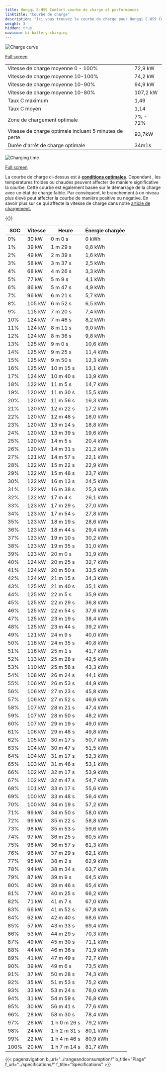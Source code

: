 ```yaml
---
title: Hongqi E-HS9 Comfort courbe de charge et performances
linktitle: "Courbe de charge"
description: "Ici vous trouvez la courbe de charge pour Hongqi E-HS9 Comfort."
weight: 3
hidden: true
navicon: bi-battery-charging
---
```

<!-- markdownlint-disable MD033 -->
<img src="/images/models/hongqi/e-hs9/e-hs9_comfort/chargingcurve.svg" alt="Charge curve" class="img-fluid">

[Full screen](/images/models/hongqi/e-hs9/e-hs9_comfort/chargingcurve.svg)


<table class="table table-striped border">
<tbody>
<tr>
<td>Vitesse de charge moyenne 0 - 100%</td><td>72,9 kW</td>
</tr>
<tr>
<td>Vitesse de charge moyenne 10-100%</td><td>74,2 kW</td>
</tr>
<tr>
<td>Vitesse de charge moyenne 10-90%</td><td>94,9 kW</td>
</tr>
<tr>
<td>Vitesse de charge moyenne 10-80%</td><td>107,2 kW</td>
</tr>
<tr>
<td>Taux C maximum</td><td>1,49</td>
</tr>
<tr>
<td>Taux C moyen</td><td>1,14</td>
</tr>
<tr>
<td>Zone de chargement optimale</td><td>7% - 72%</td>
</tr>
<tr>
<td>Vitesse de charge optimale incluant 5 minutes de perte</td><td>93,7kW</td>
</tr>
<tr>
<td>Durée d'arrêt de charge optimale</td><td>34m1s</td>
</tr>
</tbody>
</table>
<img src="/images/models/hongqi/e-hs9/e-hs9_comfort/chargingtime.svg" alt="Charging time" class="img-fluid">

[Full screen](/images/models/hongqi/e-hs9/e-hs9_comfort/chargingtime.svg)


La courbe de charge ci-dessus est à **[conditions optimales](../../../../../technology/battery/charging/#temperature)**. Cependant , les températures froides ou chaudes peuvent affecter de manière significative la courbe. Cette courbe est également basée sur le démarrage de la charge avec un état de charge faible. Par conséquent, le branchement à un niveau plus élevé peut affecter la courbe de manière positive ou négative. En savoir plus sur ce qui affecte la vitesse de charge dans notre [article de chargement.](../../../../../technology/battery/charging/)


{{<evkxdisplayaddarticle />}}
<table class="table table-striped border">
<thead>
<tr><th>SOC</th><th>Vitesse</th><th>Heure</th><th>Énergie chargée</th></tr>
</thead>
<tbody>
<tr>
<td>0%</td><td>30 kW</td><td> 0 m 0 s </td><td>0 kWh </td>
</tr>
<tr>
<td>1%</td><td>39 kW</td><td> 1 m 29 s </td><td>0,8 kWh </td>
</tr>
<tr>
<td>2%</td><td>49 kW</td><td> 2 m 39 s </td><td>1,6 kWh </td>
</tr>
<tr>
<td>3%</td><td>58 kW</td><td> 3 m 37 s </td><td>2,5 kWh </td>
</tr>
<tr>
<td>4%</td><td>68 kW</td><td> 4 m 26 s </td><td>3,3 kWh </td>
</tr>
<tr>
<td>5%</td><td>77 kW</td><td> 5 m 9 s </td><td>4,1 kWh </td>
</tr>
<tr>
<td>6%</td><td>86 kW</td><td> 5 m 47 s </td><td>4,9 kWh </td>
</tr>
<tr>
<td>7%</td><td>96 kW</td><td> 6 m 21 s </td><td>5,7 kWh </td>
</tr>
<tr>
<td>8%</td><td>105 kW</td><td> 6 m 52 s </td><td>6,5 kWh </td>
</tr>
<tr>
<td>9%</td><td>115 kW</td><td> 7 m 20 s </td><td>7,4 kWh </td>
</tr>
<tr>
<td>10%</td><td>124 kW</td><td> 7 m 46 s </td><td>8,2 kWh </td>
</tr>
<tr>
<td>11%</td><td>124 kW</td><td> 8 m 11 s </td><td>9,0 kWh </td>
</tr>
<tr>
<td>12%</td><td>124 kW</td><td> 8 m 36 s </td><td>9,8 kWh </td>
</tr>
<tr>
<td>13%</td><td>125 kW</td><td> 9 m 0 s </td><td>10,6 kWh </td>
</tr>
<tr>
<td>14%</td><td>125 kW</td><td> 9 m 25 s </td><td>11,4 kWh </td>
</tr>
<tr>
<td>15%</td><td>125 kW</td><td> 9 m 50 s </td><td>12,3 kWh </td>
</tr>
<tr>
<td>16%</td><td>125 kW</td><td> 10 m 15 s </td><td>13,1 kWh </td>
</tr>
<tr>
<td>17%</td><td>124 kW</td><td> 10 m 40 s </td><td>13,9 kWh </td>
</tr>
<tr>
<td>18%</td><td>122 kW</td><td> 11 m 5 s </td><td>14,7 kWh </td>
</tr>
<tr>
<td>19%</td><td>120 kW</td><td> 11 m 30 s </td><td>15,5 kWh </td>
</tr>
<tr>
<td>20%</td><td>120 kW</td><td> 11 m 56 s </td><td>16,3 kWh </td>
</tr>
<tr>
<td>21%</td><td>120 kW</td><td> 12 m 22 s </td><td>17,2 kWh </td>
</tr>
<tr>
<td>22%</td><td>120 kW</td><td> 12 m 48 s </td><td>18,0 kWh </td>
</tr>
<tr>
<td>23%</td><td>120 kW</td><td> 13 m 14 s </td><td>18,8 kWh </td>
</tr>
<tr>
<td>24%</td><td>120 kW</td><td> 13 m 39 s </td><td>19,6 kWh </td>
</tr>
<tr>
<td>25%</td><td>120 kW</td><td> 14 m 5 s </td><td>20,4 kWh </td>
</tr>
<tr>
<td>26%</td><td>120 kW</td><td> 14 m 31 s </td><td>21,2 kWh </td>
</tr>
<tr>
<td>27%</td><td>121 kW</td><td> 14 m 57 s </td><td>22,1 kWh </td>
</tr>
<tr>
<td>28%</td><td>122 kW</td><td> 15 m 22 s </td><td>22,9 kWh </td>
</tr>
<tr>
<td>29%</td><td>122 kW</td><td> 15 m 48 s </td><td>23,7 kWh </td>
</tr>
<tr>
<td>30%</td><td>122 kW</td><td> 16 m 13 s </td><td>24,5 kWh </td>
</tr>
<tr>
<td>31%</td><td>122 kW</td><td> 16 m 38 s </td><td>25,3 kWh </td>
</tr>
<tr>
<td>32%</td><td>122 kW</td><td> 17 m 4 s </td><td>26,1 kWh </td>
</tr>
<tr>
<td>33%</td><td>123 kW</td><td> 17 m 29 s </td><td>27,0 kWh </td>
</tr>
<tr>
<td>34%</td><td>123 kW</td><td> 17 m 54 s </td><td>27,8 kWh </td>
</tr>
<tr>
<td>35%</td><td>123 kW</td><td> 18 m 19 s </td><td>28,6 kWh </td>
</tr>
<tr>
<td>36%</td><td>123 kW</td><td> 18 m 44 s </td><td>29,4 kWh </td>
</tr>
<tr>
<td>37%</td><td>123 kW</td><td> 19 m 10 s </td><td>30,2 kWh </td>
</tr>
<tr>
<td>38%</td><td>123 kW</td><td> 19 m 35 s </td><td>31,0 kWh </td>
</tr>
<tr>
<td>39%</td><td>123 kW</td><td> 20 m 0 s </td><td>31,9 kWh </td>
</tr>
<tr>
<td>40%</td><td>124 kW</td><td> 20 m 25 s </td><td>32,7 kWh </td>
</tr>
<tr>
<td>41%</td><td>124 kW</td><td> 20 m 50 s </td><td>33,5 kWh </td>
</tr>
<tr>
<td>42%</td><td>124 kW</td><td> 21 m 15 s </td><td>34,3 kWh </td>
</tr>
<tr>
<td>43%</td><td>125 kW</td><td> 21 m 40 s </td><td>35,1 kWh </td>
</tr>
<tr>
<td>44%</td><td>125 kW</td><td> 22 m 5 s </td><td>35,9 kWh </td>
</tr>
<tr>
<td>45%</td><td>125 kW</td><td> 22 m 29 s </td><td>36,8 kWh </td>
</tr>
<tr>
<td>46%</td><td>125 kW</td><td> 22 m 54 s </td><td>37,6 kWh </td>
</tr>
<tr>
<td>47%</td><td>125 kW</td><td> 23 m 19 s </td><td>38,4 kWh </td>
</tr>
<tr>
<td>48%</td><td>125 kW</td><td> 23 m 44 s </td><td>39,2 kWh </td>
</tr>
<tr>
<td>49%</td><td>121 kW</td><td> 24 m 9 s </td><td>40,0 kWh </td>
</tr>
<tr>
<td>50%</td><td>118 kW</td><td> 24 m 35 s </td><td>40,8 kWh </td>
</tr>
<tr>
<td>51%</td><td>116 kW</td><td> 25 m 1 s </td><td>41,7 kWh </td>
</tr>
<tr>
<td>52%</td><td>113 kW</td><td> 25 m 28 s </td><td>42,5 kWh </td>
</tr>
<tr>
<td>53%</td><td>110 kW</td><td> 25 m 56 s </td><td>43,3 kWh </td>
</tr>
<tr>
<td>54%</td><td>108 kW</td><td> 26 m 24 s </td><td>44,1 kWh </td>
</tr>
<tr>
<td>55%</td><td>106 kW</td><td> 26 m 53 s </td><td>44,9 kWh </td>
</tr>
<tr>
<td>56%</td><td>106 kW</td><td> 27 m 23 s </td><td>45,8 kWh </td>
</tr>
<tr>
<td>57%</td><td>106 kW</td><td> 27 m 52 s </td><td>46,6 kWh </td>
</tr>
<tr>
<td>58%</td><td>107 kW</td><td> 28 m 21 s </td><td>47,4 kWh </td>
</tr>
<tr>
<td>59%</td><td>107 kW</td><td> 28 m 50 s </td><td>48,2 kWh </td>
</tr>
<tr>
<td>60%</td><td>107 kW</td><td> 29 m 19 s </td><td>49,0 kWh </td>
</tr>
<tr>
<td>61%</td><td>106 kW</td><td> 29 m 48 s </td><td>49,8 kWh </td>
</tr>
<tr>
<td>62%</td><td>105 kW</td><td> 30 m 17 s </td><td>50,7 kWh </td>
</tr>
<tr>
<td>63%</td><td>104 kW</td><td> 30 m 47 s </td><td>51,5 kWh </td>
</tr>
<tr>
<td>64%</td><td>104 kW</td><td> 31 m 17 s </td><td>52,3 kWh </td>
</tr>
<tr>
<td>65%</td><td>103 kW</td><td> 31 m 46 s </td><td>53,1 kWh </td>
</tr>
<tr>
<td>66%</td><td>102 kW</td><td> 32 m 17 s </td><td>53,9 kWh </td>
</tr>
<tr>
<td>67%</td><td>102 kW</td><td> 32 m 47 s </td><td>54,7 kWh </td>
</tr>
<tr>
<td>68%</td><td>101 kW</td><td> 33 m 17 s </td><td>55,6 kWh </td>
</tr>
<tr>
<td>69%</td><td>100 kW</td><td> 33 m 48 s </td><td>56,4 kWh </td>
</tr>
<tr>
<td>70%</td><td>100 kW</td><td> 34 m 19 s </td><td>57,2 kWh </td>
</tr>
<tr>
<td>71%</td><td>99 kW</td><td> 34 m 50 s </td><td>58,0 kWh </td>
</tr>
<tr>
<td>72%</td><td>99 kW</td><td> 35 m 22 s </td><td>58,8 kWh </td>
</tr>
<tr>
<td>73%</td><td>98 kW</td><td> 35 m 53 s </td><td>59,6 kWh </td>
</tr>
<tr>
<td>74%</td><td>97 kW</td><td> 36 m 25 s </td><td>60,5 kWh </td>
</tr>
<tr>
<td>75%</td><td>96 kW</td><td> 36 m 57 s </td><td>61,3 kWh </td>
</tr>
<tr>
<td>76%</td><td>96 kW</td><td> 37 m 29 s </td><td>62,1 kWh </td>
</tr>
<tr>
<td>77%</td><td>95 kW</td><td> 38 m 2 s </td><td>62,9 kWh </td>
</tr>
<tr>
<td>78%</td><td>94 kW</td><td> 38 m 34 s </td><td>63,7 kWh </td>
</tr>
<tr>
<td>79%</td><td>87 kW</td><td> 39 m 9 s </td><td>64,5 kWh </td>
</tr>
<tr>
<td>80%</td><td>80 kW</td><td> 39 m 46 s </td><td>65,4 kWh </td>
</tr>
<tr>
<td>81%</td><td>77 kW</td><td> 40 m 25 s </td><td>66,2 kWh </td>
</tr>
<tr>
<td>82%</td><td>71 kW</td><td> 41 m 7 s </td><td>67,0 kWh </td>
</tr>
<tr>
<td>83%</td><td>66 kW</td><td> 41 m 52 s </td><td>67,8 kWh </td>
</tr>
<tr>
<td>84%</td><td>62 kW</td><td> 42 m 40 s </td><td>68,6 kWh </td>
</tr>
<tr>
<td>85%</td><td>57 kW</td><td> 43 m 33 s </td><td>69,4 kWh </td>
</tr>
<tr>
<td>86%</td><td>53 kW</td><td> 44 m 29 s </td><td>70,3 kWh </td>
</tr>
<tr>
<td>87%</td><td>49 kW</td><td> 45 m 30 s </td><td>71,1 kWh </td>
</tr>
<tr>
<td>88%</td><td>44 kW</td><td> 46 m 36 s </td><td>71,9 kWh </td>
</tr>
<tr>
<td>89%</td><td>41 kW</td><td> 47 m 49 s </td><td>72,7 kWh </td>
</tr>
<tr>
<td>90%</td><td>39 kW</td><td> 49 m 6 s </td><td>73,5 kWh </td>
</tr>
<tr>
<td>91%</td><td>37 kW</td><td> 50 m 28 s </td><td>74,3 kWh </td>
</tr>
<tr>
<td>92%</td><td>35 kW</td><td> 51 m 53 s </td><td>75,2 kWh </td>
</tr>
<tr>
<td>93%</td><td>33 kW</td><td> 53 m 24 s </td><td>76,0 kWh </td>
</tr>
<tr>
<td>94%</td><td>31 kW</td><td> 54 m 59 s </td><td>76,8 kWh </td>
</tr>
<tr>
<td>95%</td><td>30 kW</td><td> 56 m 41 s </td><td>77,6 kWh </td>
</tr>
<tr>
<td>96%</td><td>28 kW</td><td> 58 m 30 s </td><td>78,4 kWh </td>
</tr>
<tr>
<td>97%</td><td>26 kW</td><td>1 h 0 m 26 s </td><td>79,2 kWh </td>
</tr>
<tr>
<td>98%</td><td>24 kW</td><td>1 h 2 m 31 s </td><td>80,1 kWh </td>
</tr>
<tr>
<td>99%</td><td>22 kW</td><td>1 h 4 m 46 s </td><td>80,9 kWh </td>
</tr>
<tr>
<td>100%</td><td>20 kW</td><td>1 h 7 m 14 s </td><td>81,7 kWh </td>
</tr>
</tbody>
</table>


{{< pagenavigation b_url="../rangeandconsumption/" b_title="Plage" f_url="../specifications/" f_title="Spécifications" >}}
